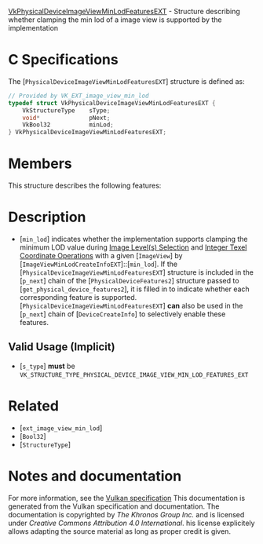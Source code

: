 [VkPhysicalDeviceImageViewMinLodFeaturesEXT](https://www.khronos.org/registry/vulkan/specs/1.3-extensions/man/html/VkPhysicalDeviceImageViewMinLodFeaturesEXT.html) - Structure describing whether clamping the min lod of a image view is supported by the implementation

# C Specifications
The [`PhysicalDeviceImageViewMinLodFeaturesEXT`] structure is defined
as:
```c
// Provided by VK_EXT_image_view_min_lod
typedef struct VkPhysicalDeviceImageViewMinLodFeaturesEXT {
    VkStructureType    sType;
    void*              pNext;
    VkBool32           minLod;
} VkPhysicalDeviceImageViewMinLodFeaturesEXT;
```

# Members
This structure describes the following features:

# Description
- [`min_lod`] indicates whether the implementation supports clamping the minimum LOD value during [Image Level(s) Selection](https://www.khronos.org/registry/vulkan/specs/1.3-extensions/html/vkspec.html#textures-image-level-selection) and [Integer Texel Coordinate Operations](https://www.khronos.org/registry/vulkan/specs/1.3-extensions/html/vkspec.html#textures-integer-coordinate-operations) with a given [`ImageView`] by [`ImageViewMinLodCreateInfoEXT`]::[`min_lod`].
If the [`PhysicalDeviceImageViewMinLodFeaturesEXT`] structure is included in the [`p_next`] chain of the
[`PhysicalDeviceFeatures2`] structure passed to
[`get_physical_device_features2`], it is filled in to indicate whether each
corresponding feature is supported.
[`PhysicalDeviceImageViewMinLodFeaturesEXT`] **can**  also be used in the [`p_next`] chain of
[`DeviceCreateInfo`] to selectively enable these features.
## Valid Usage (Implicit)
-  [`s_type`] **must**  be `VK_STRUCTURE_TYPE_PHYSICAL_DEVICE_IMAGE_VIEW_MIN_LOD_FEATURES_EXT`

# Related
- [`ext_image_view_min_lod`]
- [`Bool32`]
- [`StructureType`]

# Notes and documentation
For more information, see the [Vulkan specification](https://www.khronos.org/registry/vulkan/specs/1.3-extensions/html/vkspec.html)
This documentation is generated from the Vulkan specification and documentation.
The documentation is copyrighted by *The Khronos Group Inc.* and is licensed under *Creative Commons Attribution 4.0 International*.
his license explicitely allows adapting the source material as long as proper credit is given.
        